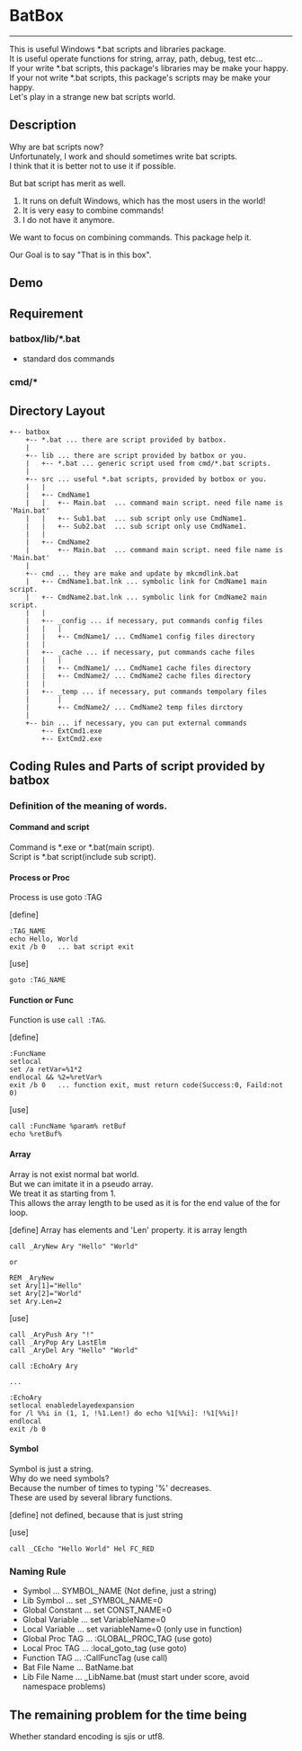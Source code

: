 # BatBox
--------

This is useful Windows *.bat scripts and libraries package.  
It is useful operate functions for string, array, path, debug, test etc...  
If your write *.bat scripts, this package's libraries may be make your happy.  
If your not write *.bat scripts, this package's scripts may be make your happy.  
Let's play in a strange new bat scripts world.  

## Description
Why are bat scripts now?  
Unfortunately, I work and should sometimes write bat scripts.  
I think that it is better not to use it if possible.  

But bat script has merit as well.  

1. It runs on defult Windows, which has the most users in the world!  
2. It is very easy to combine commands!  
3. I do not have it anymore.  

We want to focus on combining commands. This package help it.  

Our Goal is to say "That is in this box".  

## Demo

## Requirement
### batbox/lib/*.bat
- standard dos commands

### cmd/*

## Directory Layout
```
+-- batbox
    +-- *.bat ... there are script provided by batbox.
    |
    +-- lib ... there are script provided by batbox or you.
    |   +-- *.bat ... generic script used from cmd/*.bat scripts.
    |
    +-- src ... useful *.bat scripts, provided by botbox or you.
    |   |
    |   +-- CmdName1
    |   |   +-- Main.bat  ... command main script. need file name is 'Main.bat'
    |   |   +-- Sub1.bat  ... sub script only use CmdName1.
    |   |   +-- Sub2.bat  ... sub script only use CmdName1.
    |   |
    |   +-- CmdName2
    |       +-- Main.bat  ... command main script. need file name is 'Main.bat'
    |
    +-- cmd ... they are make and update by mkcmdlink.bat
    |   +-- CmdName1.bat.lnk ... symbolic link for CmdName1 main script.
    |   +-- CmdName2.bat.lnk ... symbolic link for CmdName2 main script.
    |   |
    |   +-- _config ... if necessary, put commands config files
    |   |   |
    |   |   +-- CmdName1/ ... CmdName1 config files directory
    |   |
    |   +-- _cache ... if necessary, put commands cache files
    |   |   |
    |   |   +-- CmdName1/ ... CmdName1 cache files directory
    |   |   +-- CmdName2/ ... CmdName2 cache files directory
    |   |
    |   +-- _temp ... if necessary, put commands tempolary files
    |       |
    |       +-- CmdName2/ ... CmdName2 temp files dirctory
    |
    +-- bin ... if necessary, you can put external commands
        +-- ExtCmd1.exe
        +-- ExtCmd2.exe
```


## Coding Rules and Parts of script provided by batbox
### Definition of the meaning of words.
#### Command and script
Command is *.exe or *.bat(main script).  
Script is *.bat script(include sub script).  

#### Process or Proc
Process is use goto :TAG  

[define]
```
:TAG_NAME
echo Hello, World
exit /b 0   ... bat script exit
```

[use]
```
goto :TAG_NAME
```

#### Function or Func
Function is use `call :TAG`.  

[define]
```
:FuncName
setlocal
set /a retVar=%1*2
endlocal && %2=%retVar%
exit /b 0   ... function exit, must return code(Success:0, Faild:not 0)
```

[use]
```
call :FuncName %param% retBuf
echo %retBuf%
```

#### Array
Array is not exist normal bat world.  
But we can imitate it in a pseudo array.  
We treat it as starting from 1.  
This allows the array length to be used as it is for the end value of the for loop.  

[define]
Array has elements and 'Len' property. it is array length  

```
call _AryNew Ary "Hello" "World"

or

REM _AryNew
set Ary[1]="Hello"
set Ary[2]="World"
set Ary.Len=2
```

[use]
```
call _AryPush Ary "!"
call _AryPop Ary LastElm
call _AryDel Ary "Hello" "World"

call :EchoAry Ary

...

:EchoAry
setlocal enabledelayedexpansion
for /l %%i in (1, 1, !%1.Len!) do echo %1[%%i]: !%1[%%i]!
endlocal
exit /b 0
```

#### Symbol
Symbol is just a string.  
Why do we need symbols?  
Because the number of times to typing '%' decreases.  
These are used by several library functions.  

[define]
not defined, because that is just string  

[use]
```
call _CEcho "Hello World" Hel FC_RED  
```


### Naming Rule
- Symbol          ... SYMBOL_NAME (Not define, just a string)
- Lib Symbol      ... set _SYMBOL_NAME=0
- Global Constant ... set CONST_NAME=0
- Global Variable ... set VariableName=0
- Local Variable  ... set variableName=0 (only use in function)
- Global Proc TAG ... :GLOBAL_PROC_TAG  (use goto)
- Local Proc TAG  ... :local_goto_tag (use goto)
- Function TAG    ... :CallFuncTag (use call)
- Bat File Name   ... BatName.bat
- Lib File Name   ... _LibName.bat (must start under score, avoid namespace problems)


## The remaining problem for the time being
Whether standard encoding is sjis or utf8.
